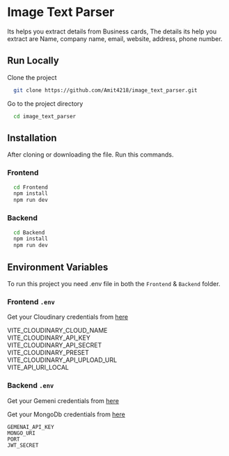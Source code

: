 
# Image Text Parser

Its helps you extract details from Business cards, The details its help you extract are Name, company name, email, website, address, phone number.

## Run Locally

Clone the project

```bash
  git clone https://github.com/Amit4218/image_text_parser.git
```

Go to the project directory

```bash
  cd image_text_parser
```

## Installation

After cloning or downloading the file. Run this commands.

### Frontend

```bash
  cd Frontend
  npm install
  npm run dev

```

### Backend

```bash
  cd Backend
  npm install
  npm run dev

```

## Environment Variables

To run this project you need .env file in both the `Frontend` & `Backend` folder.

### Frontend `.env`

Get your Cloudinary credentials from [here](https://cloudinary.com/)

VITE_CLOUDINARY_CLOUD_NAME<br />
VITE_CLOUDINARY_API_KEY<br />
VITE_CLOUDINARY_API_SECRET<br />
VITE_CLOUDINARY_PRESET<br />
VITE_CLOUDINARY_API_UPLOAD_URL<br />
VITE_API_URI_LOCAL<br />

### Backend `.env`

Get your Gemeni credentials from [here](https://ai.google.dev/gemini-api/docs/api-key)

Get your MongoDb credentials from [here](https://cloud.mongodb.com/)

`GEMENAI_API_KEY`<br/>
`MONGO_URI`<br/>
`PORT`<br/>
`JWT_SECRET`<br/>



